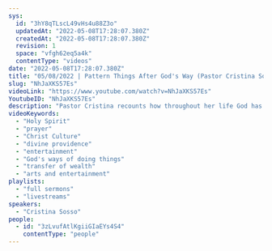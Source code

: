 ```yaml
---
sys:
  id: "3hY8qTLscL49vHs4u88Z3o"
  updatedAt: "2022-05-08T17:28:07.380Z"
  createdAt: "2022-05-08T17:28:07.380Z"
  revision: 1
  space: "vfgh62eq5a4k"
  contentType: "videos"
date: "2022-05-08T17:28:07.380Z"
title: "05/08/2022 | Pattern Things After God's Way (Pastor Cristina Sosso)"
slug: "NhJaXKS57Es"
videoLink: "https://www.youtube.com/watch?v=NhJaXKS57Es"
YoutubeID: "NhJaXKS57Es"
description: "Pastor Cristina recounts how throughout her life God has supernaturally provided for her. We have to remember that the Holy Spirit isn't limited by anyone or anything. He can provide and protect better than anyone else can. She also discusses how in preparation for the Transfer of Wealth, Influence, and Affluence, that we need to model everything after God's ways of doing things instead of the world. This includes how we celebrate things and entertain ourselves. We need to be led of the Holy Spirit. This sermon was delivered by Pastor Cris at Freedom Fellowship Church International on April 8, 2022.\n"
videoKeywords:
  - "Holy Spirit"
  - "prayer"
  - "Christ Culture"
  - "divine providence"
  - "entertainment"
  - "God's ways of doing things"
  - "transfer of wealth"
  - "arts and entertainment"
playlists:
  - "full sermons"
  - "livestreams"
speakers:
  - "Cristina Sosso"
people:
  - id: "3zLvufAtlKgiiGIaEYs4S4"
    contentType: "people"
---
```

